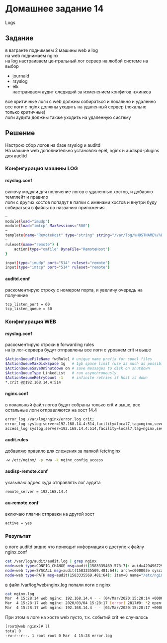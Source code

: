 # Домашнее задание 14
Logs
## Задание
в вагранте поднимаем 2 машины web и log  
на web поднимаем nginx  
на log настраиваем центральный лог сервер на любой системе на выбор  
- journald  
- rsyslog  
- elk  
настраиваем аудит следящий за изменением конфигов нжинкса  

все критичные логи с web должны собираться и локально и удаленно  
все логи с nginx должны уходить на удаленный сервер (локально только критичные)  
логи аудита должны также уходить на удаленную систему  

## Решение
Настрою сбор логов на базе rsyslog и auditd  
На машине web дополнительно установлю epel, nginx и audispd-plugins для auditd  
### Конфигурация машины LOG
#### rsyslog.conf  
включу модули для получение логов с удаленных хостов, и добавлю темплейт и правило  
логи с других хостов попадут в папки с именами хостов и внутри буду собираться в файлы по названию приложения  
```bash
~
module(load="imudp")
module(load="imtcp" MaxSessions="500")
~
template(name="RemoteHost" type="string" string="/var/log/%HOSTNAME%/%PROGRAMNAME%.log")
~
ruleset(name="remote") {
    action(type="omfile" DynaFile="RemoteHost")
}

input(type="imudp" port="514" ruleset="remote")
input(type="imtcp" port="514" ruleset="remote")
```
#### auditd.conf  
раскоментирую строку с номером порта, и увеличу очередь на получение  
```bash
tcp_listen_port = 60
tcp_listen_queue = 50
```

### Конфигурация WEB
#### rsyslog.conf  
раскоментирую строки в forwarding rules  
на ip лог-сервера будут отправлены все логи с уровнем crit и выше
```bash
$ActionQueueFileName fwdRule1 # unique name prefix for spool files
$ActionQueueMaxDiskSpace 1g   # 1gb space limit (use as much as possible)
$ActionQueueSaveOnShutdown on # save messages to disk on shutdown
$ActionQueueType LinkedList   # run asynchronously
$ActionResumeRetryCount -1    # infinite retries if host is down
*.crit @@192.168.14.4:514
```
#### nginx.conf  
в локальный файл логов будут собраны только crit и выше, все остальные логи отправляются на хост 14.4  
```bash
error_log /var/log/nginx/error.log crit;
error_log syslog:server=192.168.14.4:514,facility=local7,tag=nginx,severity=info;
access_log syslog:server=192.168.14.4:514,facility=local7,tag=nginx,severity=info main;
```
#### audit.rules
добавляю правило для слежения за папкой /etc/nginx
```bash
-w /etc/nginx/ -p rwa -k nginx_config_access
```
#### audisp-remote.conf  
указываю адрес куда отправлять лог аудита  
```bash
remote_server = 192.168.14.4
```
#### au-remote.conf  
включаю плагин отправки на другой хост  
```bash
active = yes
```

### Результат
в логе auditd видно что приходит информация о доступе к файлу nginx.conf  
```bash
cat /var/log/audit/audit.log | grep nginx
node=web type=CONFIG_CHANGE msg=audit(1583335469.573:7): auid=4294967295 ses=4294967295 subj=system_u:system_r:unconfined_service_t:s0 op=add_rule key="nginx_config_access" list=4 res=1
node=web type=SYSCALL msg=audit(1583335569.481:64): arch=c000003e syscall=2 success=yes exit=3 a0=7ffc3d9e379d a1=0 a2=1fffffffffff0000 a3=7ffc3d9e2320 items=1 ppid=2762 pid=2780 auid=1000 uid=0 gid=0 euid=0 suid=0 fsuid=0 egid=0 sgid=0 fsgid=0 tty=pts0 ses=1 comm="cat" exe="/usr/bin/cat" subj=unconfined_u:unconfined_r:unconfined_t:s0-s0:c0.c1023 key="nginx_config_access"
node=web type=PATH msg=audit(1583335569.481:64): item=0 name="/etc/nginx/nginx.conf" inode=33779033 dev=08:01 mode=0100644 ouid=0 ogid=0 rdev=00:00 obj=system_u:object_r:httpd_config_t:s0 objtype=NORMAL cap_fp=0000000000000000 cap_fi=0000000000000000 cap_fe=0 cap_fver=0
```
в файл /var/log/web/nginx.log попали логи с nginx  
```bash
cat nginx.log
Mar  4 15:28:14 web nginx: 192.168.14.4 - - [04/Mar/2020:15:28:14 +0000] "GET / HTTP/1.1" 200 4833 "-" "curl/7.29.0" "-"
Mar  4 15:28:17 web nginx: 2020/03/04 15:28:17 [error] 2817#0: *2 open() "/usr/share/nginx/html/111" failed (2: No such file or directory), client: 192.168.14.4, server: _, request: "GET /111 HTTP/1.1", host: "192.168.14.3"
Mar  4 15:28:17 web nginx: 192.168.14.4 - - [04/Mar/2020:15:28:17 +0000] "GET /111 HTTP/1.1" 404 3650 "-" "curl/7.29.0" "-"
```
При этом в логе на хосте web пусто, т.к. событий crit не случалось 
```bash
[root@web nginx]# ll
total 0
-rw-r--r--. 1 root root 0 Mar  4 15:28 error.log
```



